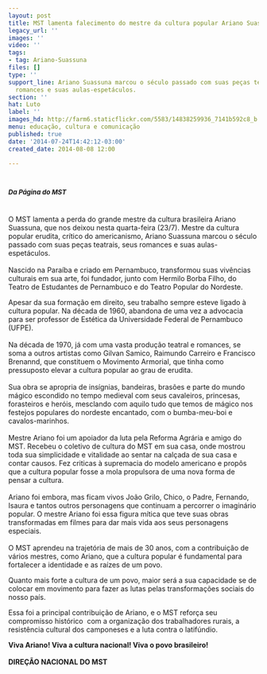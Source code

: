```yaml
---
layout: post
title: MST lamenta falecimento do mestre da cultura popular Ariano Suassuna
legacy_url: ''
images: ''
video: ''
tags:
- tag: Ariano-Suassuna
files: []
type: ''
support_line: Ariano Suassuna marcou o século passado com suas peças teatrais, seus
  romances e suas aulas-espetáculos.
section: ''
hat: Luto
label: ''
images_hd: http://farm6.staticflickr.com/5583/14838259936_7141b592c8_b.jpg
menu: educação, cultura e comunicação
published: true
date: '2014-07-24T14:42:12-03:00'
created_date: 2014-08-08 12:00

---
```

<h1><span style="font-size:13px; line-height:1.6">​</span><em style="font-size:13px; line-height:1.6">Da&nbsp;P&aacute;gina do MST</em></h1>

<p><br />
O MST lamenta a perda do grande mestre da cultura brasileira Ariano Suassuna, que nos deixou nesta quarta-feira (23/7). Mestre da cultura popular erudita, cr&iacute;tico do americanismo, Ariano Suassuna marcou o s&eacute;culo passado com suas pe&ccedil;as teatrais, seus romances e suas aulas-espet&aacute;culos.<br />
<br />
Nascido na Para&iacute;ba e criado em Pernambuco, transformou suas viv&ecirc;ncias culturais em sua arte, foi fundador, junto com Hermilo Borba Filho, do Teatro de Estudantes de Pernambuco e do Teatro Popular do Nordeste.</p>

<p>Apesar da sua forma&ccedil;&atilde;o em direito, seu trabalho sempre esteve ligado &agrave; cultura popular. Na d&eacute;cada de 1960, abandona de uma vez a advocacia para ser professor de Est&eacute;tica da Universidade Federal de Pernambuco (UFPE).<br />
<br />
Na d&eacute;cada de 1970, j&aacute; com uma vasta produ&ccedil;&atilde;o teatral e romances, se soma a outros artistas como Gilvan Samico, Raimundo Carreiro e Francisco Brenannd, que constituem o Movimento Armorial, que tinha como pressuposto elevar a cultura popular ao grau de erudita.<br />
<br />
Sua obra se apropria de ins&iacute;gnias, bandeiras, bras&otilde;es e parte do mundo m&aacute;gico escondido no tempo medieval com seus cavaleiros, princesas, forasteiros e her&oacute;is, mesclando com aquilo tudo que temos de m&aacute;gico nos festejos populares do nordeste encantado, com o bumba-meu-boi e cavalos-marinhos.<br />
<br />
Mestre Ariano foi um apoiador da luta pela Reforma Agr&aacute;ria e amigo do MST. Recebeu o coletivo de cultura do MST em sua casa, onde mostrou toda sua simplicidade e vitalidade ao sentar na cal&ccedil;ada de sua casa e contar causos. Fez criticas &agrave; supremacia do modelo americano e prop&ocirc;s que a cultura popular fosse a mola propulsora de uma nova forma de pensar a cultura.<br />
&nbsp;<br />
Ariano foi embora, mas ficam vivos Jo&atilde;o Grilo, Chico, o Padre, Fernando, Isaura e tantos outros personagens que continuam a percorrer o imagin&aacute;rio popular. O mestre Ariano foi essa figura m&iacute;tica que teve suas obras transformadas em filmes para dar mais vida aos seus personagens especiais.&nbsp;<br />
<br />
O MST aprendeu na trajet&oacute;ria de mais de 30 anos, com a contribui&ccedil;&atilde;o de v&aacute;rios mestres, como Ariano, que a cultura popular &eacute; fundamental para fortalecer a identidade e as ra&iacute;zes de um povo.</p>

<p>Quanto mais forte a cultura de um povo, maior ser&aacute; a sua capacidade se de colocar em movimento para fazer as lutas pelas transforma&ccedil;&otilde;es sociais do nosso pa&iacute;s.</p>

<p>Essa foi a principal contribui&ccedil;&atilde;o de Ariano, e o MST refor&ccedil;a seu compromisso hist&oacute;rico&nbsp; com a organiza&ccedil;&atilde;o dos trabalhadores rurais, a resist&ecirc;ncia cultural dos camponeses e a luta contra o latif&uacute;ndio.</p>

<p><strong>Viva Ariano! Viva a cultura nacional! Viva o povo brasileiro!</strong><br />
<br />
<strong>DIRE&Ccedil;&Atilde;O NACIONAL DO MST</strong></p>
